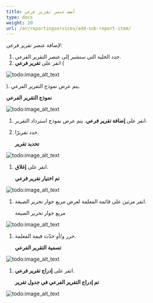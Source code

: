 ```yaml
---
title: أضف عنصر تقرير فرعي
type: docs
weight: 20
url: /ar/reportingservices/add-sub-report-item/
---
```


لإضافة عنصر تقرير فرعي:

1. حدد الخلية التي ستشير إلى عنصر التقرير الفرعي.
1. انقر على **تقرير فرعي** (

![todo:image_alt_text](add-sub-report-item_1.png)

).
يتم عرض نموذج التقرير الفرعي. 

**نموذج التقرير الفرعي** 

![todo:image_alt_text](add-sub-report-item_2.png)




1. انقر على **إضافة تقرير فرعي**.
   يتم عرض نموذج استرداد التقرير.
1. حدد تقريرًا. 

   **تحديد تقرير** 

![todo:image_alt_text](add-sub-report-item_3.png)




1. انقر على **إغلاق**. 

   **تم اختيار تقرير فرعي** 

![todo:image_alt_text](add-sub-report-item_4.png)




1. انقر مرتين على قائمة المعلمة لعرض مربع حوار تحرير الصيغة. 

   مربع حوار تحرير الصيغة 

![todo:image_alt_text](add-sub-report-item_5.png)




1. حرر و/أو حدّث قيمة المعلمة. 

   **تسمية التقرير الفرعي** 

![todo:image_alt_text](add-sub-report-item_6.png)




1. انقر على **إدراج تقرير فرعي**. 

   **تم إدراج التقرير الفرعي في جدول تقرير** 

![todo:image_alt_text](add-sub-report-item_7.png)
